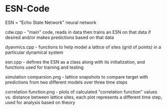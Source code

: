 # ESN-Code
ESN = "Echo State Network" neural network

cdw.cpp -
  "main" code, reads in data then trains an ESN on that data if desired and/or makes predictions based on that data

dyanmics.cpp -
  functions to help model a lattice of sites (grid of points) in a particular dynamical system

esn.cpp -
  defines the ESN as a class along with its initialization, and functions used for training and testing


simulation comparsion.png - lattice snapshots to compare target with predictions from two different models over three time steps

correlation function.png - plots of calculated "correlation function" values vs. distance between lattice sites, each plot represents a different time step, used for analysis based on theory
